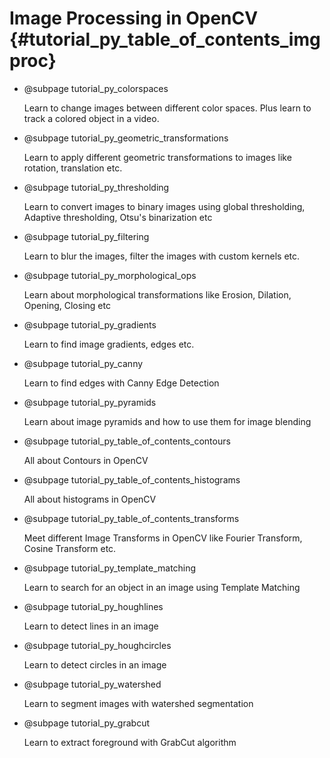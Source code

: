 Image Processing in OpenCV {#tutorial_py_table_of_contents_imgproc}
==========================

-   @subpage tutorial_py_colorspaces

    Learn to change images between different color spaces.
    Plus learn to track a colored object in a video.

-   @subpage tutorial_py_geometric_transformations

    Learn to apply different geometric transformations to images like rotation, translation etc.

-   @subpage tutorial_py_thresholding

    Learn to convert images to binary images using global thresholding, Adaptive thresholding, Otsu's binarization etc

-   @subpage tutorial_py_filtering

    Learn to blur the images, filter the images with custom kernels etc.

-   @subpage tutorial_py_morphological_ops

    Learn about morphological transformations like Erosion, Dilation, Opening, Closing etc

-   @subpage tutorial_py_gradients

    Learn to find image gradients, edges etc.

-   @subpage tutorial_py_canny

    Learn to find edges with Canny Edge Detection

-   @subpage tutorial_py_pyramids

    Learn about image pyramids and how to use them for image blending

-   @subpage tutorial_py_table_of_contents_contours

    All about Contours in OpenCV

-   @subpage tutorial_py_table_of_contents_histograms

    All about histograms in OpenCV

-   @subpage tutorial_py_table_of_contents_transforms

    Meet different Image Transforms in OpenCV like Fourier Transform, Cosine Transform etc.

-   @subpage tutorial_py_template_matching

    Learn
    to search for an object in an image using Template Matching

-   @subpage tutorial_py_houghlines

    Learn to detect lines in an image

-   @subpage tutorial_py_houghcircles

    Learn to detect circles in an image

-   @subpage tutorial_py_watershed

    Learn to segment images with watershed segmentation

-   @subpage tutorial_py_grabcut

    Learn to extract foreground with GrabCut algorithm
